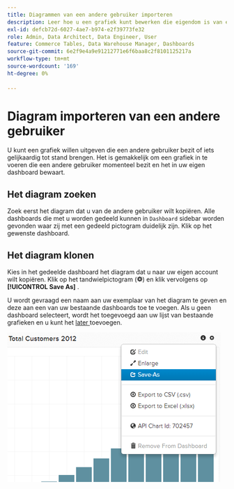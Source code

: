 ```yaml
---
title: Diagrammen van een andere gebruiker importeren
description: Leer hoe u een grafiek kunt bewerken die eigendom is van een andere gebruiker of hoe u een vergelijkbare tabel kunt maken.
exl-id: defcb72d-6027-4ae7-b974-e2f39773fe32
role: Admin, Data Architect, Data Engineer, User
feature: Commerce Tables, Data Warehouse Manager, Dashboards
source-git-commit: 6e2f9e4a9e91212771e6f6baa8c2f8101125217a
workflow-type: tm+mt
source-wordcount: '169'
ht-degree: 0%

---
```


# Diagram importeren van een andere gebruiker

U kunt een grafiek willen uitgeven die een andere gebruiker bezit of iets gelijkaardig tot stand brengen. Het is gemakkelijk om een grafiek in te voeren die een andere gebruiker momenteel bezit en het in uw eigen dashboard bewaart.

## Het diagram zoeken

Zoek eerst het diagram dat u van de andere gebruiker wilt kopiëren. Alle dashboards die met u worden gedeeld kunnen in `Dashboard` sidebar worden gevonden waar zij met een gedeeld pictogram duidelijk zijn. Klik op het gewenste dashboard.

## Het diagram klonen

Kies in het gedeelde dashboard het diagram dat u naar uw eigen account wilt kopiëren. Klik op het tandwielpictogram (![](../../assets/gear-icon.png)) en klik vervolgens op **[!UICONTROL Save As]** .

U wordt gevraagd een naam aan uw exemplaar van het diagram te geven en deze aan een van uw bestaande dashboards toe te voegen. Als u geen dashboard selecteert, wordt het toegevoegd aan uw lijst van bestaande grafieken en u kunt het [ later ](../../data-user/dashboards/add-charts-dashboard.md) toevoegen.

![ totale klanten ](../../assets/total-customers.png)
